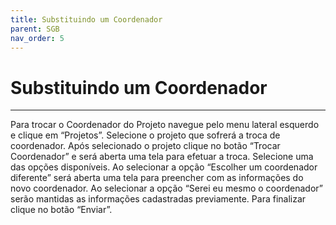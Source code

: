 ```yaml
---
title: Substituindo um Coordenador
parent: SGB
nav_order: 5
---
```


#  Substituindo um Coordenador
---

Para trocar o Coordenador do Projeto navegue pelo menu lateral esquerdo e clique em “Projetos”. Selecione o projeto que sofrerá a troca de coordenador. Após selecionado o projeto clique no botão “Trocar Coordenador” e será aberta uma tela para efetuar a troca. Selecione uma das opções disponíveis. Ao selecionar a opção “Escolher um coordenador diferente” será aberta uma tela para preencher com as informações do novo coordenador. Ao selecionar a opção “Serei eu mesmo o coordenador” serão mantidas as informações cadastradas previamente. Para finalizar clique no botão “Enviar”.